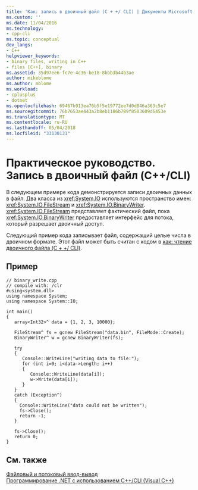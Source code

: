 ```yaml
---
title: 'Как: запись в двоичный файл (C + +/ CLI) | Документы Microsoft'
ms.custom: ''
ms.date: 11/04/2016
ms.technology:
- cpp-cli
ms.topic: conceptual
dev_langs:
- C++
helpviewer_keywords:
- binary files, writing in C++
- files [C++], binary
ms.assetid: 35d97ee6-fc7e-4c36-be18-8bbb3b44b3ae
author: mikeblome
ms.author: mblome
ms.workload:
- cplusplus
- dotnet
ms.openlocfilehash: 69467b913ea76b5f5e19772ee7d0d846a363c5e7
ms.sourcegitcommit: 76b7653ae443a2b8eb1186b789f8503609d6453e
ms.translationtype: MT
ms.contentlocale: ru-RU
ms.lasthandoff: 05/04/2018
ms.locfileid: "33130131"
---
```

# <a name="how-to-write-a-binary-file-ccli"></a>Практическое руководство. Запись в двоичный файл (C++/CLI)
В следующем примере кода демонстрируется записи двоичных данных в файл. Два класса из <xref:System.IO> используются пространство имен: <xref:System.IO.FileStream> и <xref:System.IO.BinaryWriter>. <xref:System.IO.FileStream> представляет фактический файл, пока <xref:System.IO.BinaryWriter> предоставляет интерфейс для потока, который разрешает двоичный доступ.  
  
 Следующий пример кода записывает файл, содержащий целые числа в двоичном формате. Этот файл может быть считан с кодом в [как: чтение двоичного файла (C + +/ CLI)](../dotnet/how-to-read-a-binary-file-cpp-cli.md).  
  
## <a name="example"></a>Пример  
  
```  
// binary_write.cpp  
// compile with: /clr  
#using<system.dll>  
using namespace System;  
using namespace System::IO;  
  
int main()  
{  
   array<Int32>^ data = {1, 2, 3, 10000};  
  
   FileStream^ fs = gcnew FileStream("data.bin", FileMode::Create);  
   BinaryWriter^ w = gcnew BinaryWriter(fs);  
  
   try   
   {  
      Console::WriteLine("writing data to file:");  
      for (int i=0; i<data->Length; i++)  
      {  
         Console::WriteLine(data[i]);  
         w->Write(data[i]);  
      }  
   }  
   catch (Exception^)   
   {  
     Console::WriteLine("data could not be written");  
     fs->Close();  
     return -1;  
   }  
  
   fs->Close();  
   return 0;  
}  
```  
  
## <a name="see-also"></a>См. также  
 [Файловый и потоковый ввод-вывод](http://msdn.microsoft.com/Library/4f4a33a9-66b7-4cd7-a285-4ad3e4276cd2)   
 [Программирование .NET с использованием C++/CLI (Visual C++)](../dotnet/dotnet-programming-with-cpp-cli-visual-cpp.md)